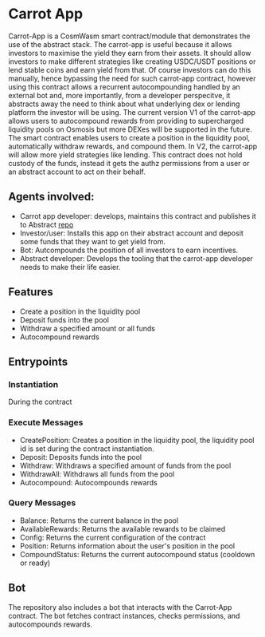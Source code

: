 # Carrot App

Carrot-App is a CosmWasm smart contract/module that demonstrates the use of the abstract stack.
The carrot-app is useful because it allows investors to maximise the yield they earn from their assets. It should allow investors to make different strategies like creating USDC/USDT positions or lend stable coins and earn yield from that. Of course investors can do this manually, hence bypassing the need for such carrot-app contract, however using this contract allows a recurrent autocompounding handled by an external bot and, more importantly, from a developer perspecitve, it abstracts away the need to think about what underlying dex or lending platform the investor will be using.
The current version V1 of the carrot-app allows users to autocompound rewards from providing to supercharged liquidity pools on Osmosis but more DEXes will be supported in the future. The smart contract enables users to create a position in the liquidity pool, automatically withdraw rewards, and compound them. In V2, the carrot-app will allow more yield strategies like lending.
This contract does not hold custody of the funds, instead it gets the authz permissions from a user or an abstract account to act on their behalf.

## Agents involved:

- Carrot app developer: develops, maintains this contract and publishes it to Abstract [repo](https://github.com/AbstractSDK/abstract/tree/main/modules/contracts/apps)
- Investor/user: Installs this app on their abstract account and deposit some funds that they want to get yield from.
- Bot: Autcompounds the position of all investors to earn incentives.
- Abstract developer: Develops the tooling that the carrot-app developer needs to make their life easier.

## Features

- Create a position in the liquidity pool
- Deposit funds into the pool
- Withdraw a specified amount or all funds
- Autocompound rewards

## Entrypoints

### Instantiation

During the contract

### Execute Messages

- CreatePosition: Creates a position in the liquidity pool, the liquidity pool id is set during the contract instantiation.
- Deposit: Deposits funds into the pool
- Withdraw: Withdraws a specified amount of funds from the pool
- WithdrawAll: Withdraws all funds from the pool
- Autocompound: Autocompounds rewards

### Query Messages

- Balance: Returns the current balance in the pool
- AvailableRewards: Returns the available rewards to be claimed
- Config: Returns the current configuration of the contract
- Position: Returns information about the user's position in the pool
- CompoundStatus: Returns the current autocompound status (cooldown or ready)

## Bot

The repository also includes a bot that interacts with the Carrot-App contract. The bot fetches contract instances, checks permissions, and autocompounds rewards.
